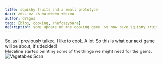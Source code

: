 ```yaml
---
title: squishy fruits and a small prototype
date: 2021-02-28 00:00:00 +01:00
author: dragos
tags: [blog, cooking, chefcapybara]
description: some update on the cooking game. we now have squishy fruits and a small prototype
---
```


So, as I previously talked, I like to cook. A lot. So this is what our next game will be about, it's decided!
<br />
Madalina started painting some of the things we might need for the game:
![Vegetables Scan](/assets/squishy-fruits/scan.jpg)
<br />
